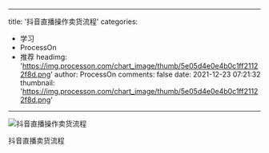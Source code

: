 
---
title: '抖音直播操作卖货流程'
categories: 
 - 学习
 - ProcessOn
 - 推荐
headimg: 'https://img.processon.com/chart_image/thumb/5e05d4e0e4b0c1ff21122f8d.png'
author: ProcessOn
comments: false
date: 2021-12-23 07:21:32
thumbnail: 'https://img.processon.com/chart_image/thumb/5e05d4e0e4b0c1ff21122f8d.png'
---

<div>   
<img class="thumb" alt="抖音直播操作卖货流程" src="https://img.processon.com/chart_image/thumb/5e05d4e0e4b0c1ff21122f8d.png" referrerpolicy="no-referrer">
<p>抖音直播卖货流程</p>  
</div>
            
